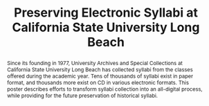 ---
abstract: Since its founding in 1977, University Archives and Special Collections
  at California State University Long Beach has collected syllabi from the classes
  offered during the academic year. Tens of thousands of syllabi exist in paper format,
  and thousands more exist on CD in various electronic formats. This poster describes
  efforts to transform syllabi collection into an all-digital process, while providing
  for the future preservation of historical syllabi.
creators:
- Pascual, Chloé
date: null
document_url: https://services.phaidra.univie.ac.at/api/object/o:429595/download
grand_parent: iPRES
institutions: []
keywords:
- syllabi
- access
- collection
landing_page_url: https://phaidra.univie.ac.at/o:429595
language: eng
layout: publication
license: CC BY 4.0 International
notes_url: null
parent: iPRES 2015
presentation_url: null
publication_type: poster
size: 28401
source_name: iPRES
title: Preserving Electronic Syllabi at California State University Long Beach
year: 2015
---